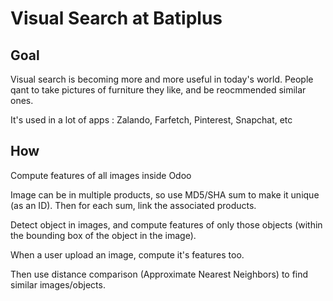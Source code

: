 # Visual Search at Batiplus

## Goal

Visual search is becoming more and more useful in today's world.
People qant to take pictures of furniture they like, and be reocmmended similar ones.

It's used in a lot of apps : Zalando, Farfetch, Pinterest, Snapchat, etc

## How

Compute features of all images inside Odoo

Image can be in multiple products, so use MD5/SHA sum to make it unique (as an ID).
Then for each sum, link the associated products.

Detect object in images, and compute features of only those objects (within the bounding box of the object in the image).

When a user upload an image, compute it's features too.

Then use distance comparison (Approximate Nearest Neighbors) to find similar images/objects.